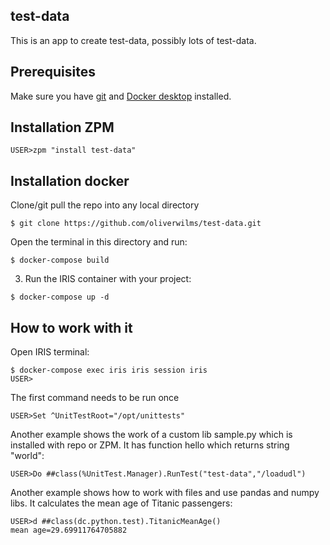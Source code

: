 ## test-data
This is an app to create test-data, possibly lots of test-data.

## Prerequisites
Make sure you have [git](https://git-scm.com/book/en/v2/Getting-Started-Installing-Git) and [Docker desktop](https://www.docker.com/products/docker-desktop) installed.

## Installation ZPM

```
USER>zpm "install test-data"
```

## Installation docker

Clone/git pull the repo into any local directory

```
$ git clone https://github.com/oliverwilms/test-data.git
```

Open the terminal in this directory and run:

```
$ docker-compose build
```

3. Run the IRIS container with your project:

```
$ docker-compose up -d
```

## How to work with it

Open IRIS terminal:

```
$ docker-compose exec iris iris session iris
USER>
```

The first command needs to be run once
```
USER>Set ^UnitTestRoot="/opt/unittests"
```

Another example shows the work of a custom lib sample.py which is installed with repo or ZPM. It has function hello which returns string "world":
```
USER>Do ##class(%UnitTest.Manager).RunTest("test-data","/loadudl")
```

Another example shows how to work with files and use pandas and numpy libs. 
It calculates the mean age of Titanic passengers:

```
USER>d ##class(dc.python.test).TitanicMeanAge()
mean age=29.69911764705882

```
